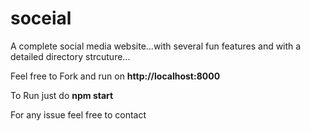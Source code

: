 # soceial
A complete social media website...with several fun features and with a detailed directory strcuture...

Feel free to Fork and run on **http://localhost:8000**

To Run just do **npm start**

For any issue feel free to contact
